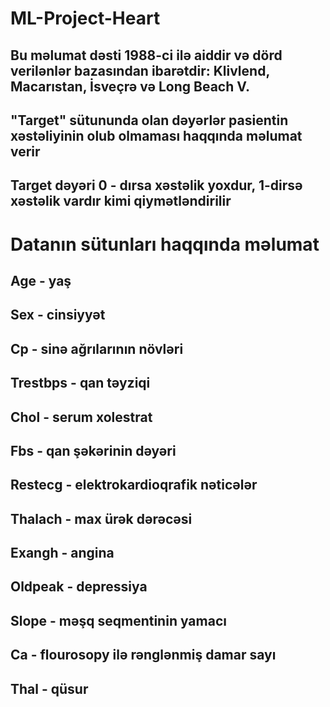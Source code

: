 # ML-Project-Heart

## Bu məlumat dəsti 1988-ci ilə aiddir və dörd verilənlər bazasından ibarətdir: Klivlend, Macarıstan, İsveçrə və Long Beach V.
## "Target" sütununda olan dəyərlər pasientin xəstəliyinin olub olmaması haqqında məlumat verir
## Target dəyəri 0 - dırsa xəstəlik yoxdur, 1-dirsə xəstəlik vardır kimi qiymətləndirilir
# Datanın sütunları haqqında məlumat
## Age - yaş
## Sex - cinsiyyət
## Cp - sinə ağrılarının növləri
## Trestbps - qan təyziqi
## Chol - serum xolestrat
## Fbs - qan şəkərinin dəyəri
## Restecg - elektrokardioqrafik nəticələr
## Thalach - max ürək dərəcəsi
## Exangh - angina
## Oldpeak - depressiya
## Slope - məşq seqmentinin yamacı
## Ca - flourosopy ilə rənglənmiş damar sayı
## Thal - qüsur
